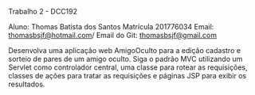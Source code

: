 Trabalho 2 - DCC192

Aluno: Thomas Batista dos Santos Matrícula 201776034
Email: thomasbsjf@hotmail.com/ Email do Git: thomasbsjf@gmail.com

Desenvolva uma aplicação web AmigoOculto para a edição cadastro e sorteio de pares de um amigo oculto. Siga o padrão MVC utilizando um Servlet como controlador central, uma classe para rotear as requisições, classes de ações para tratar as requisições e páginas JSP para exibir os resultados.
